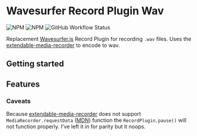 # Wavesurfer Record Plugin Wav

![NPM](https://img.shields.io/npm/l/@tscritch/wavesurfer-record-plugin-wav)
![NPM](https://img.shields.io/npm/v/@tscritch/wavesurfer-record-plugin-wav)
![GitHub Workflow Status](https://github.com/tscritch/wavesurfer-record-plugin-wav/actions/workflows/wavesurfer-record-plugin-wav.yml/badge.svg?branch=main)

Replacement [Wavesurfer.js]() Record Plugin for recording `.wav` files. Uses the [extendable-media-recorder](https://github.com/chrisguttandin/extendable-media-recorder) to encode to wav.

## Getting started

## Features

### Caveats

Because [extendable-media-recorder](https://github.com/chrisguttandin/extendable-media-recorder) does not support `MediaRecorder.requestData` ([MDN](https://developer.mozilla.org/en-US/docs/Web/API/MediaRecorder/requestData)) function the `RecordPlugin.pause()` will not function properly. I've left it in for parity but it noops.
